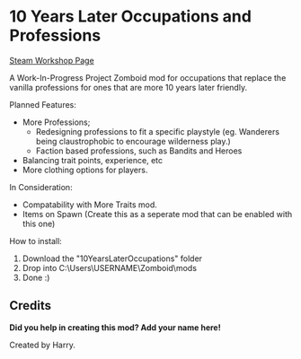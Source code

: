 # 10 Years Later Occupations and Professions
[Steam Workshop Page](https://steamcommunity.com/sharedfiles/filedetails/?id=2856961307 "10 Years Later Mod")

A Work-In-Progress Project Zomboid mod for occupations that replace the vanilla professions for ones that are more 10 years later friendly.

Planned Features:
* More Professions;
  * Redesigning professions to fit a specific playstyle (eg. Wanderers being claustrophobic to encourage wilderness play.)
  * Faction based professions, such as Bandits and Heroes
* Balancing trait points, experience, etc
* More clothing options for players.

In Consideration:
* Compatability with More Traits mod.
* Items on Spawn (Create this as a seperate mod that can be enabled with this one)

How to install:
1. Download the "10YearsLaterOccupations" folder
2. Drop into C:\Users\USERNAME\Zomboid\mods
3. Done :)

## Credits
**Did you help in creating this mod? Add your name here!**

Created by Harry.
